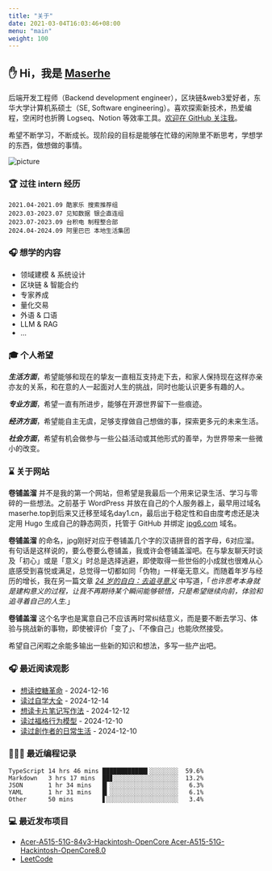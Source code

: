 ```yaml
---
title: "关于"
date: 2021-03-04T16:03:46+08:00
menu: "main"
weight: 100
---
```


## ✋ Hi，我是 [Maserhe](https://www.jpg6.com)

后端开发工程师（Backend development engineer），区块链&web3爱好者，东华大学计算机系硕士（SE, Software engineering）。喜欢探索新技术，热爱编程，空闲时也折腾 Logseq、Notion 等效率工具。[欢迎在 GitHub 关注我](https://github.com/maserhe)。

希望不断学习，不断成长。现阶段的目标是能够在忙碌的闲隙里不断思考，学想学的东西，做想做的事情。

![picture](https://cdn.jsdelivr.net/gh/pseudoyu/image-hosting@master/images/dino.gif)

### 🏆 过往 intern 经历
```text
2021.04-2021.09 酷家乐 搜索推荐组
2023.03-2023.07 见知数据 银企直连组
2023.07-2023.09 台积电 制程整合部
2024.04-2024.09 阿里巴巴 本地生活集团
```

<!-- |      |      |      |
| -------- | -------- | -------- |
| 2021.04-2021.09 | 酷家乐 | 搜索推荐组 |
| 2023.03-2023.07 | 见知数据 | 银企直连组 |
| 2023.07-2023.09 | 台积电 | 制程整合部 |
| 2024.04-2024.09 | 阿里巴巴 | 本地生活集团 | -->

### 🎧 想学的内容
- 领域建模 & 系统设计
- 区块链 & 智能合约
- 专家养成
- 量化交易
- 外语 & 口语
- LLM & RAG
- ...

### 🎓 个人希望

***生活方面***，希望能够和现在的挚友一直相互支持走下去，和家人保持现在这样亦亲亦友的关系，和在意的人一起面对人生的挑战，同时也能认识更多有趣的人。

***专业方面***，希望一直有所进步，能够在开源世界留下一些痕迹。

***经济方面***，希望能自主无虞，足够支撑做自己想做的事，探索更多元的未来生活。

***社会方面***，希望有机会做参与一些公益活动或其他形式的善举，为世界带来一些微小的改变。

### ⌛️ 关于网站

**卷铺盖溜** 并不是我的第一个网站，但希望是我最后一个用来记录生活、学习与零碎的一些想法。之前基于 WordPress 并放在自己的个人服务器上，最早用过域名maserhe.top到后来又迁移至域名day1.cn，最后出于稳定性和自由度考虑还是决定用 Hugo 生成自己的静态网页，托管于 GitHub 并绑定 [jpg6.com](https://www.jpg6.com/zh/) 域名。

**卷铺盖溜** 的命名，jpg刚好对应于卷铺盖几个字的汉语拼音的首字母，6对应溜。有句话是这样说的，要么卷要么卷铺盖，我或许会卷铺盖溜吧。在与挚友聊天时谈及「初心」或是「意义」时总是选择逃避，即使取得一些世俗的小成就也很难从心底感受到喜悦或满足，总觉得一切都如同「伪物」一样毫无意义。而随着年岁与经历的增长，我在另一篇文章 [*24 岁的自白：去追寻意义*](https://www.jpg6.com/zh/2020/06/06/yearly_review_23/) 中写道，「*也许思考本身就是建构意义的过程，让我不再期待某个瞬间能够顿悟，只是希望继续向前，体验和追寻着自己的人生.*」

**卷铺盖溜** 这个名字也是寓意自己不应该再时常纠结意义，而是要不断去学习、体验与挑战新的事物，即使被评价「变了」、「不像自己」也能欣然接受。

希望自己闲暇之余能多输出一些新的知识和想法，多写一些产出吧。

### 🎧 最近阅读观影

<!-- douban starts -->
* <a href='https://book.douban.com/subject/36707112/' target='_blank'>想读控糖革命</a> - 2024-12-16
* <a href='https://book.douban.com/subject/36048997/' target='_blank'>读过自学大全</a> - 2024-12-14
* <a href='https://book.douban.com/subject/35503571/' target='_blank'>想读卡片笔记写作法</a> - 2024-12-12
* <a href='https://book.douban.com/subject/35594496/' target='_blank'>读过福格行为模型</a> - 2024-12-10
* <a href='https://book.douban.com/subject/25844039/' target='_blank'>读过創作者的日常生活</a> - 2024-12-10
<!-- douban ends -->

### 👨🏻‍💻 最近编程记录
<!-- code_time starts -->

```text
TypeScript 14 hrs 46 mins ████████████▌░░░░░░░░  59.6%
Markdown   3 hrs 17 mins  ██▊░░░░░░░░░░░░░░░░░░  13.2%
JSON       1 hr 34 mins   █▎░░░░░░░░░░░░░░░░░░░   6.3%
YAML       1 hr 31 mins   █▎░░░░░░░░░░░░░░░░░░░   6.1%
Other      50 mins        ▋░░░░░░░░░░░░░░░░░░░░   3.4%
```

<!-- code_time ends -->

### 💻 最近发布项目

<!-- recent_releases starts -->
* <a href=https://github.com/Maserhe/Acer-A515-51G-84v3-Hackintosh-OpenCore/releases/tag/aaaa target='_blank'>Acer-A515-51G-84v3-Hackintosh-OpenCore Acer-A515-51G-Hackintosh-OpenCore8.0</a>
* <a href=https://github.com/Maserhe/LeetCode/releases/tag/Algorithm target='_blank'>LeetCode </a>
<!-- recent_releases ends -->